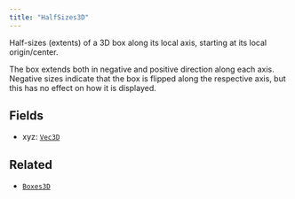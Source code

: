 ```yaml
---
title: "HalfSizes3D"
---
```


Half-sizes (extents) of a 3D box along its local axis, starting at its local origin/center.

The box extends both in negative and positive direction along each axis.
Negative sizes indicate that the box is flipped along the respective axis, but this has no effect on how it is displayed.

## Fields

* xyz: [`Vec3D`](../datatypes/vec3d.md)


## Related

* [`Boxes3D`](../archetypes/boxes3d.md)
